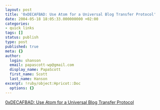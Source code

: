 ```yaml
---
layout: post
title: '0xDECAFBAD: Use Atom for a Universal Blog Transfer Protocol'
date: 2004-05-18 18:05:33.000000000 +02:00
categories:
- quick links
tags: []
status: publish
type: post
published: true
meta: {}
author:
  login: shanson
  email: papascott-wp@gmail.com
  display_name: PapaScott
  first_name: Scott
  last_name: Hanson
excerpt: !ruby/object:Hpricot::Doc
  options: {}
---
```

<p><a title="Beats using a made-up text format" href="http://www.decafbad.com/blog/2004/05/17/use_atom_for_a_universal_blog_transfer_protocol">0xDECAFBAD: Use Atom for a Universal Blog Transfer Protocol</a></p>
